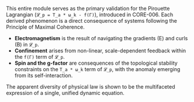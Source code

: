 This entire module serves as the primary validation for the Pirouette Lagrangian (`𝓛_p = T_a * ω_k - f(Γ)`), introduced in CORE-006. Each derived phenomenon is a direct consequence of systems following the Principle of Maximal Coherence.
*   **Electromagnetism** is the result of navigating the gradients (E) and curls (B) in `𝓛_p`.
*   **Confinement** arises from non-linear, scale-dependent feedback within the `f(Γ)` term of `𝓛_p`.
*   **Spin and the g-factor** are consequences of the topological stability constraints on the `T_a * ω_k` term of `𝓛_p`, with the anomaly emerging from its self-interaction.

The apparent diversity of physical law is shown to be the multifaceted expression of a single, unified dynamic equation.